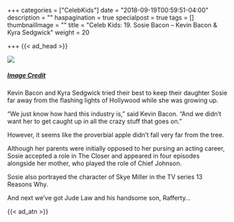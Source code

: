 +++
categories = ["CelebKids"]
date = "2018-09-19T00:59:51-04:00"
description = ""
haspagination = true
specialpost = true
tags = []
thumbnailImage = ""
title = "Celeb Kids: 19. Sosie Bacon – Kevin Bacon & Kyra Sedgwick"
weight = 20

+++
{{< ad_head >}}

![](/uploads/17.jpg)
##### [_Image Credit_](http://americanupbeat.com/kids-of-famous-parents-where-are-they-now/19/)

Kevin Bacon and Kyra Sedgwick tried their best to keep their daughter Sosie far away from the flashing lights of Hollywood while she was growing up.

“We just know how hard this industry is,” said Kevin Bacon. “And we didn’t want her to get caught up in all the crazy stuff that goes on.”

However, it seems like the proverbial apple didn’t fall very far from the tree.

Although her parents were initially opposed to her pursing an acting career, Sosie accepted a role in The Closer and appeared in four episodes alongside her mother, who played the role of Chief Johnson.

Sosie also portrayed the character of Skye Miller in the TV series 13 Reasons Why.

And next we’ve got Jude Law and his handsome son, Rafferty…

{{< ad_atn >}}